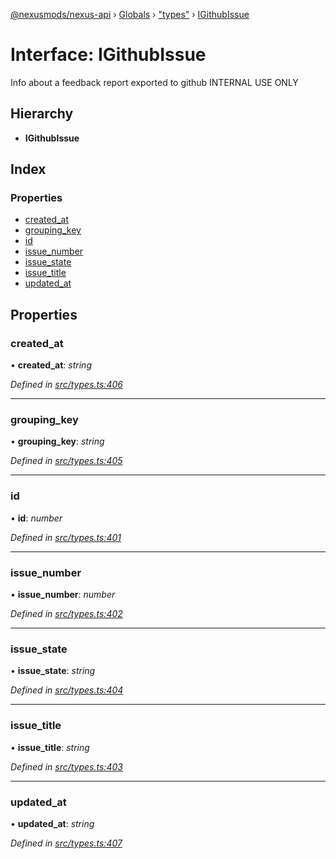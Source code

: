 [@nexusmods/nexus-api](../README.md) › [Globals](../globals.md) › ["types"](../modules/_types_.md) › [IGithubIssue](_types_.igithubissue.md)

# Interface: IGithubIssue

Info about a feedback report exported to github
INTERNAL USE ONLY

## Hierarchy

* **IGithubIssue**

## Index

### Properties

* [created_at](_types_.igithubissue.md#created_at)
* [grouping_key](_types_.igithubissue.md#grouping_key)
* [id](_types_.igithubissue.md#id)
* [issue_number](_types_.igithubissue.md#issue_number)
* [issue_state](_types_.igithubissue.md#issue_state)
* [issue_title](_types_.igithubissue.md#issue_title)
* [updated_at](_types_.igithubissue.md#updated_at)

## Properties

###  created_at

• **created_at**: *string*

*Defined in [src/types.ts:406](https://github.com/Nexus-Mods/node-nexus-api/blob/af3f187/src/types.ts#L406)*

___

###  grouping_key

• **grouping_key**: *string*

*Defined in [src/types.ts:405](https://github.com/Nexus-Mods/node-nexus-api/blob/af3f187/src/types.ts#L405)*

___

###  id

• **id**: *number*

*Defined in [src/types.ts:401](https://github.com/Nexus-Mods/node-nexus-api/blob/af3f187/src/types.ts#L401)*

___

###  issue_number

• **issue_number**: *number*

*Defined in [src/types.ts:402](https://github.com/Nexus-Mods/node-nexus-api/blob/af3f187/src/types.ts#L402)*

___

###  issue_state

• **issue_state**: *string*

*Defined in [src/types.ts:404](https://github.com/Nexus-Mods/node-nexus-api/blob/af3f187/src/types.ts#L404)*

___

###  issue_title

• **issue_title**: *string*

*Defined in [src/types.ts:403](https://github.com/Nexus-Mods/node-nexus-api/blob/af3f187/src/types.ts#L403)*

___

###  updated_at

• **updated_at**: *string*

*Defined in [src/types.ts:407](https://github.com/Nexus-Mods/node-nexus-api/blob/af3f187/src/types.ts#L407)*

